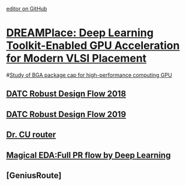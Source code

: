 [editor on GitHub](https://github.com/fsword73/jianyang.github.io/edit/master/IC-CAD.md)

# [DREAMPlace: Deep Learning Toolkit-Enabled GPU Acceleration for Modern VLSI Placement](https://github.com/limbo018/DREAMPlace)

#[Study of BGA package cap for high-performance computing GPU](https://www.researchgate.net/profile/Yaping_Zhou3)


## [DATC Robust Design Flow 2018](https://github.com/jinwookjungs/datc_robust_design_flow)
## [DATC Robust Design Flow 2019](https://github.com/ieee-ceda-datc/RDF-2019)


## [Dr. CU router](https://github.com/cuhk-eda/dr-cu)

## [Magical EDA:Full PR flow by Deep Learning](https://github.com/magical-eda/MAGICAL)
## [GeniusRoute]
